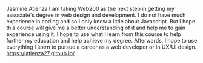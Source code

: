 Jasmine Atienza
I am taking Web200 as the next step in getting my associate's degree in web design and development. I do not have much experience in coding and so I only know a little about Javascript. But I hope this course will give me a better understanding of it and help me to gain experience using it. I hope to use what I learn from this course to help further my education and help achieve my degree. Afterwards, I hope to use everything I learn to pursue a career as a web developer or in UX/UI design.
https://jatienza27.github.io/

